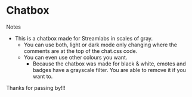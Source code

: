 # Chatbox

Notes
- This is a chatbox made for Streamlabs in scales of gray.
  - You can use both, light or dark mode only changing where the comments are at the top of the chat.css code.
  - You can even use other colours you want.
    - Because the chatbox was made for black & white, emotes and badges have a grayscale filter. You are able to remove it if you want to.

Thanks for passing by!!!
